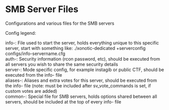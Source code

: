 # SMB Server Files
Configurations and various files for the SMB servers


Config legend:

info-: File used to start the server, holds everything unique to this specific server, start with something like: ./xonotic-dedicated +serverconfig configs/info-servername.cfg  
auth-: Security information (rcon password, etc), should be executed from all servers you wish to share the same security details  
server-: Mode specific config, for example instagib or public CTF, should be executed from the info- file  
aliases-: Aliases and extra votes for this server, should be executed from the info- file (note: must be included after sv_vote_commands is set, if custom votes are added)  
common-: Special file for SMB servers, holds options shared between all servers, should be included at the top of every info- file